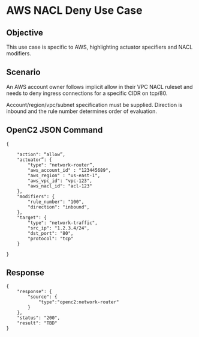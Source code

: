 # AWS NACL Deny Use Case

## Objective
This use case is specific to AWS, highlighting actuator specifiers and NACL modifiers.

## Scenario
An AWS account owner follows implicit allow in their VPC NACL ruleset and needs to deny ingress connections for a specific CIDR on tcp/80.

Account/region/vpc/subnet specification must be supplied. Direction is inbound and the rule number determines order of evaluation.

## OpenC2 JSON Command

```
{

    "action": “allow”,
    "actuator”: {
        "type": "network-router”,
        "aws_account_id" : "123445689",
        "aws_region" : "us-east-1",
        "aws_vpc_id": "vpc-123",
        "aws_nacl_id": "acl-123"
    },
    "modifiers": {
        "rule_number": "100",
        "direction": "inbound",
    },
    "target": {
        "type": "network-traffic",
        "src_ip": "1.2.3.4/24",
        "dst_port": "80",
        "protocol": "tcp"
    }

}
```

## Response

```
{  
    "response": {
        "source": {
            "type":"openc2:network-router"
        }
    },
    "status": "200",
    "result": "TBD"
}
```
